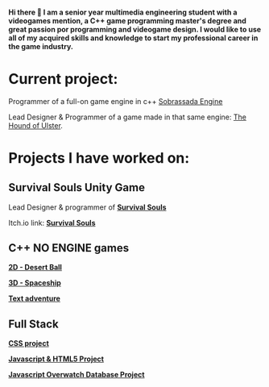 #### Hi there 👋 I am a senior year multimedia engineering student with a videogames mention, a C++ game programming master's degree and great passion por programming and videogame design. I would like to use all of my acquired skills and knowledge to start my professional career in the game industry. 

# Current project:
Programmer of a full-on game engine in c++ [Sobrassada Engine](https://github.com/TheCenturiaGames/Sobrassada_Engine)

Lead Designer & Programmer of a game made in that same engine: [The Hound of Ulster](https://github.com/TheCenturiaGames/The-Hound-of-Ulster).

# Projects I have worked on:

## Survival Souls Unity Game

Lead Designer & programmer of **[Survival Souls](https://github.com/curialiglesias/Survival-Souls)**

Itch.io link: **[Survival Souls](https://lgf-streetlight.itch.io/survival-souls)**

## C++ NO ENGINE games

**[2D - Desert Ball](https://github.com/srLlobet/2D-game-project-NO-ENGINE)**

**[3D - Spaceship](https://github.com/srLlobet/Spaceship)**

**[Text adventure](https://github.com/srLlobet/Dig-Down)**

## Full Stack 

**[CSS project](https://github.com/srLlobet/Pebona-clothing-store-webpage)**

**[Javascript & HTML5 Project](https://github.com/Eduardnol/web_p1)**

**[Javascript Overwatch Database Project](https://github.com/Eduardnol/web_p2)**

